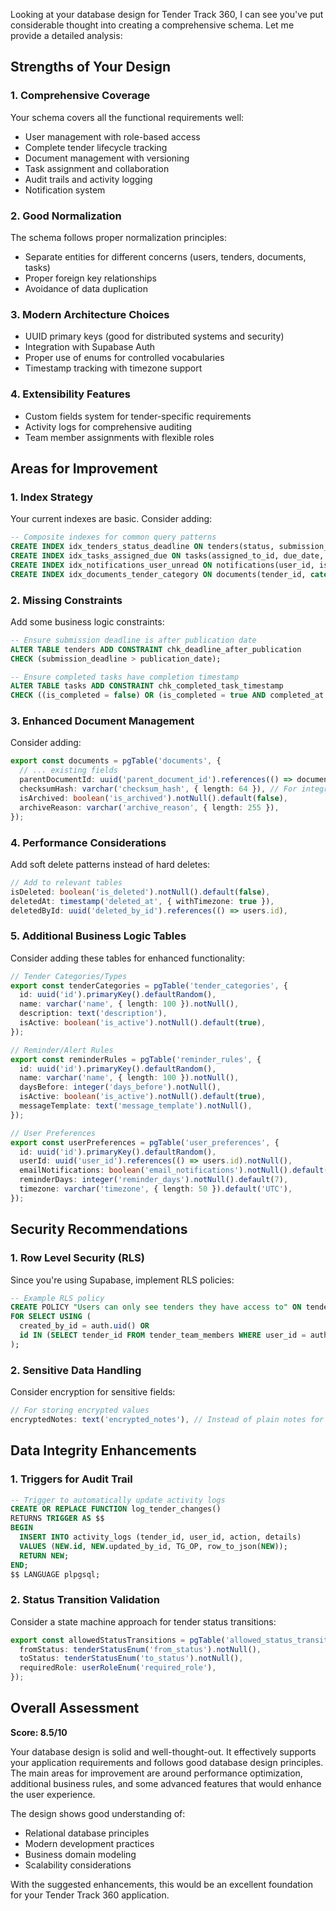 Looking at your database design for Tender Track 360, I can see you've put considerable thought into creating a comprehensive schema. Let me provide a detailed analysis:

## Strengths of Your Design

### 1. **Comprehensive Coverage**
Your schema covers all the functional requirements well:
- User management with role-based access
- Complete tender lifecycle tracking
- Document management with versioning
- Task assignment and collaboration
- Audit trails and activity logging
- Notification system

### 2. **Good Normalization**
The schema follows proper normalization principles:
- Separate entities for different concerns (users, tenders, documents, tasks)
- Proper foreign key relationships
- Avoidance of data duplication

### 3. **Modern Architecture Choices**
- UUID primary keys (good for distributed systems and security)
- Integration with Supabase Auth
- Proper use of enums for controlled vocabularies
- Timestamp tracking with timezone support

### 4. **Extensibility Features**
- Custom fields system for tender-specific requirements
- Activity logs for comprehensive auditing
- Team member assignments with flexible roles

## Areas for Improvement

### 1. **Index Strategy**
Your current indexes are basic. Consider adding:
```sql
-- Composite indexes for common query patterns
CREATE INDEX idx_tenders_status_deadline ON tenders(status, submission_deadline);
CREATE INDEX idx_tasks_assigned_due ON tasks(assigned_to_id, due_date, is_completed);
CREATE INDEX idx_notifications_user_unread ON notifications(user_id, is_read, created_at);
CREATE INDEX idx_documents_tender_category ON documents(tender_id, category);
```

### 2. **Missing Constraints**
Add some business logic constraints:
```sql
-- Ensure submission deadline is after publication date
ALTER TABLE tenders ADD CONSTRAINT chk_deadline_after_publication 
CHECK (submission_deadline > publication_date);

-- Ensure completed tasks have completion timestamp
ALTER TABLE tasks ADD CONSTRAINT chk_completed_task_timestamp 
CHECK ((is_completed = false) OR (is_completed = true AND completed_at IS NOT NULL));
```

### 3. **Enhanced Document Management**
Consider adding:
```typescript
export const documents = pgTable('documents', {
  // ... existing fields
  parentDocumentId: uuid('parent_document_id').references(() => documents.id), // For versioning chain
  checksumHash: varchar('checksum_hash', { length: 64 }), // For integrity verification
  isArchived: boolean('is_archived').notNull().default(false),
  archiveReason: varchar('archive_reason', { length: 255 }),
});
```

### 4. **Performance Considerations**
Add soft delete patterns instead of hard deletes:
```typescript
// Add to relevant tables
isDeleted: boolean('is_deleted').notNull().default(false),
deletedAt: timestamp('deleted_at', { withTimezone: true }),
deletedById: uuid('deleted_by_id').references(() => users.id),
```

### 5. **Additional Business Logic Tables**

Consider adding these tables for enhanced functionality:

```typescript
// Tender Categories/Types
export const tenderCategories = pgTable('tender_categories', {
  id: uuid('id').primaryKey().defaultRandom(),
  name: varchar('name', { length: 100 }).notNull(),
  description: text('description'),
  isActive: boolean('is_active').notNull().default(true),
});

// Reminder/Alert Rules
export const reminderRules = pgTable('reminder_rules', {
  id: uuid('id').primaryKey().defaultRandom(),
  name: varchar('name', { length: 100 }).notNull(),
  daysBefore: integer('days_before').notNull(),
  isActive: boolean('is_active').notNull().default(true),
  messageTemplate: text('message_template').notNull(),
});

// User Preferences
export const userPreferences = pgTable('user_preferences', {
  id: uuid('id').primaryKey().defaultRandom(),
  userId: uuid('user_id').references(() => users.id).notNull(),
  emailNotifications: boolean('email_notifications').notNull().default(true),
  reminderDays: integer('reminder_days').notNull().default(7),
  timezone: varchar('timezone', { length: 50 }).default('UTC'),
});
```

## Security Recommendations

### 1. **Row Level Security (RLS)**
Since you're using Supabase, implement RLS policies:
```sql
-- Example RLS policy
CREATE POLICY "Users can only see tenders they have access to" ON tenders
FOR SELECT USING (
  created_by_id = auth.uid() OR 
  id IN (SELECT tender_id FROM tender_team_members WHERE user_id = auth.uid())
);
```

### 2. **Sensitive Data Handling**
Consider encryption for sensitive fields:
```typescript
// For storing encrypted values
encryptedNotes: text('encrypted_notes'), // Instead of plain notes for sensitive info
```

## Data Integrity Enhancements

### 1. **Triggers for Audit Trail**
```sql
-- Trigger to automatically update activity logs
CREATE OR REPLACE FUNCTION log_tender_changes()
RETURNS TRIGGER AS $$
BEGIN
  INSERT INTO activity_logs (tender_id, user_id, action, details)
  VALUES (NEW.id, NEW.updated_by_id, TG_OP, row_to_json(NEW));
  RETURN NEW;
END;
$$ LANGUAGE plpgsql;
```

### 2. **Status Transition Validation**
Consider a state machine approach for tender status transitions:
```typescript
export const allowedStatusTransitions = pgTable('allowed_status_transitions', {
  fromStatus: tenderStatusEnum('from_status').notNull(),
  toStatus: tenderStatusEnum('to_status').notNull(),
  requiredRole: userRoleEnum('required_role'),
});
```

## Overall Assessment

**Score: 8.5/10**

Your database design is solid and well-thought-out. It effectively supports your application requirements and follows good database design principles. The main areas for improvement are around performance optimization, additional business rules, and some advanced features that would enhance the user experience.

The design shows good understanding of:
- Relational database principles
- Modern development practices
- Business domain modeling
- Scalability considerations

With the suggested enhancements, this would be an excellent foundation for your Tender Track 360 application.